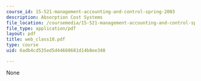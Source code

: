 ```yaml
---
course_id: 15-521-management-accounting-and-control-spring-2003
description: Absorption Cost Systems
file_location: /coursemedia/15-521-management-accounting-and-control-spring-2003/6adb4cd535ed5d44668681d14b8ee348_web_class10.pdf
file_type: application/pdf
layout: pdf
title: web_class10.pdf
type: course
uid: 6adb4cd535ed5d44668681d14b8ee348

---
```

None